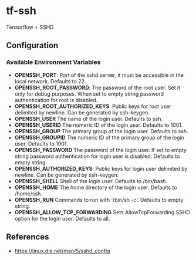 # tf-ssh

Tensorflow + SSHD

## Configuration
### Available Environment Variables

 - **OPENSSH_PORT**: Port of the sshd server, it must be accessible in the local network. Defaults to 22.
 - **OPENSSH_ROOT_PASSWORD**: The password of the root user. Set it only for debug purposes. When set to empty string password authentication for root is disabled.
 - **OPENSSH_ROOT_AUTHORIZED_KEYS**: Public keys for root user delimited by newline. Can be generated by ssh-keygen.
 - **OPENSSH_USER** The name of the login user. Defaults to ssh.
 - **OPENSSH_USERID** The numeric ID of the login user. Defaults to 1001.
 - **OPENSSH_GROUP** The primary group of the login user. Defaults to ssh.
 - **OPENSSH_GROUPID** The numeric ID of the primary group of the login user. Defaults to 1001.
 - **OPENSSH_PASSWORD** The password of the login user. If set to empty string password authentication for login user is disabled. Defaults to empty string.
 - **OPENSSH_AUTHORIZED_KEYS**: Public keys for login user delimited by newline. Can be generated by ssh-keygen.
 - **OPENSSH_SHELL** Shell of the login user. Defaults to /bin/bash.
 - **OPENSSH_HOME** The home directory of the login user. Defaults to /home/ssh.
 - **OPENSSH_RUN** Commands to run with '/bin/sh -c'. Defaults to empty string.
 - **OPENSSH_ALLOW_TCP_FORWARDING** Sets AllowTcpForwarding SSHD option for the login user. Defaults to all.

## References

 * https://linux.die.net/man/5/sshd_config


